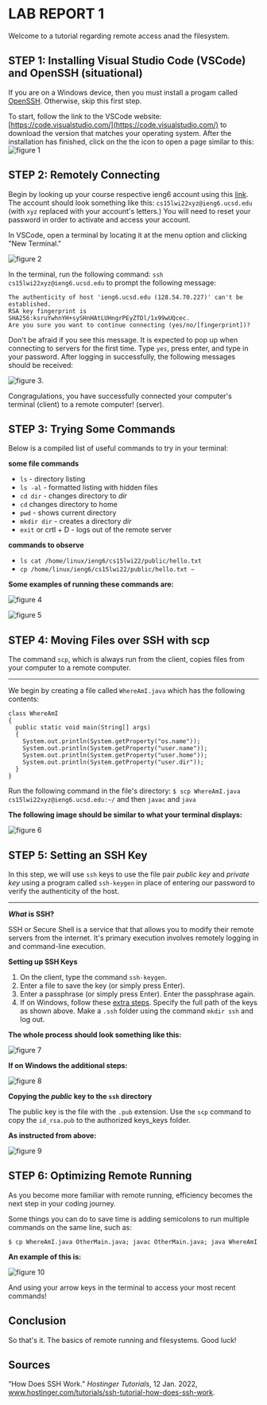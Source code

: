 # **LAB REPORT 1**

Welcome to a tutorial regarding remote access anad the filesystem. 

## **STEP 1: Installing Visual Studio Code (VSCode) and OpenSSH (situational)**

If you are on a Windows device, then you must install a progam called [OpenSSH](https://docs.microsoft.com/en-us/windows-server/administration/openssh/openssh_install_firstuse). Otherwise, skip this first step.

To start, follow the link to the VSCode website: [https://code.visualstudio.com/](https://code.visualstudio.com/) to download the version that matches your operating system. After the installation has finished, click on the the icon to open a page similar to this: ![figure 1](figure1.png)

## **STEP 2: Remotely Connecting**

Begin by looking up your course respective ieng6 account using this [link](https://sdacs.ucsd.edu/~icc/index.php). The account should look something like this: `cs15lwi22xyz@ieng6.ucsd.edu` (with `xyz` replaced with your account's letters.) You will need to reset your password in order to activate and access your account.  

In VSCode, open a terminal by locating it at the menu option and clicking "New Terminal."   

![figure 2](figure2.png) 

In the terminal, run the following command: `ssh cs15lwi22xyz@ieng6.ucsd.edu` to prompt the following message: 

```ssh cs15lwi22xyz@ieng6.ucsd.edu
The authenticity of host 'ieng6.ucsd.edu (128.54.70.227)' can't be established.
RSA key fingerprint is SHA256:ksruYwhnYH+sySHnHAtLUHngrPEyZTDl/1x99wUQcec.
Are you sure you want to continue connecting (yes/no/[fingerprint])? 
```

Don't be afraid if you see this message. It is expected to pop up when connecting to servers for the first time. Type `yes`, press enter, and type in your password. After logging in successfully, the following messages should be received: 

![figure 3](figure3.png). 

Congragulations, you have successfully connected your computer's terminal (client) to a remote computer! (server).

## **STEP 3: Trying Some Commands**

Below is a compiled list of useful commands to try in your terminal: 

**some file commands**
* `ls` - directory listing
* `ls -al` - formatted listing with hidden files
* `cd dir` - changes directory to *dir*
* `cd` changes directory to home
* `pwd` - shows current directory 
* `mkdir dir` - creates a directory *dir*
* `exit` or crtl + D - logs out of the remote server

**commands to observe**
* `ls cat /home/linux/ieng6/cs15lwi22/public/hello.txt` 
* `cp /home/linux/ieng6/cs15lwi22/public/hello.txt ~`

**Some examples of running these commands are:** 

![figure 4](figure4.png)

![figure 5](figure5.png)

## **STEP 4: Moving Files over SSH with scp**

The command `scp`, which is always run from the client, copies files from your computer to a remote computer.

---
We begin by creating a file called `WhereAmI.java` which has the following contents: 

```
class WhereAmI 
{
  public static void main(String[] args) 
  {
    System.out.println(System.getProperty("os.name"));
    System.out.println(System.getProperty("user.name"));
    System.out.println(System.getProperty("user.home"));
    System.out.println(System.getProperty("user.dir"));
  }
}
```

Run the following command in the file's directory:  `$ scp WhereAmI.java cs15lwi22xyz@ieng6.ucsd.edu:~/` and then `javac` and `java`

**The following image should be similar to what your terminal displays:** 

![figure 6](figure6.png)

## **STEP 5: Setting an SSH Key**

In this step, we will use `ssh` keys to use the file pair *public key* and *private key* using a program called `ssh-keygen` in place of entering our password to verify the authenticity of the host. 

---
***What* is SSH?**

SSH or Secure Shell is a service that that allows you to modify their remote servers from the internet. It's primary execution involves remotely logging in and command-line execution. 

**Setting up SSH Keys**
1. On the client, type the command `ssh-keygen`.
2. Enter a file to save the key (or simply press Enter). 
3. Enter a passphrase (or simply press Enter). Enter the passphrase again.
4. If on Windows, follow these [extra steps](https://docs.microsoft.com/en-us/windows-server/administration/openssh/openssh_keymanagement#user-key-generation). Specify the full path of the keys as shown above. Make a `.ssh` folder using the command `mkdir ssh` and log out.

**The whole process should look something like this:**

![figure 7](figure7.png)

**If on Windows the additional steps:** 

![figure 8](figure8.png)

**Copying the *public* key to the `ssh` directory**

The public key is the file with the `.pub` extension. Use the `scp` command to copy the `id_rsa.pub` to the authorized keys_keys folder. 

**As instructed from above:** 

![figure 9](figure9.png)

## **STEP 6: Optimizing Remote Running**

As you become more familiar with remote running, efficiency becomes the next step in your coding journey. 

Some things you can do to save time is adding semicolons to run multiple commands on the same line, such as: 

`$ cp WhereAmI.java OtherMain.java; javac OtherMain.java; java WhereAmI`

**An example of this is:** 

![figure 10](figure10.png)

And using your arrow keys in the terminal to access your most recent commands!

## Conclusion

So that's it. The basics of remote running and filesystems. Good luck!

## Sources
“How Does SSH Work.” *Hostinger Tutorials*, 12 Jan. 2022, www.hostinger.com/tutorials/ssh-tutorial-how-does-ssh-work.
